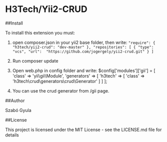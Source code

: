 # H3Tech/Yii2-CRUD #

##Install

To install this extension you must:
1. open composer.json in your yii2 base folder, then write: 
 	`"require": {
		"h3tech/yii2-crud": "dev-master"
    },
	"repositories": [
        {
            "type": "vcs",
            "url":  "https://github.com/jogergely/yii2-crud.git"
        }
    ]`

2. Run composer update

3. Open web.php in config folder and write:
	$config['modules']['gii'] = [
        'class' => 'yii\gii\Module',
        'generators' => [
            'h3tech' => [
                'class' => 'h3tech\crud\generators\crud\Generator'
            ]
        ]
    ];

4. You can use the crud generator from /gii page.

##Author

Szabó Gyula

##License

This project is licensed under the MIT License - see the LICENSE.md file for details

